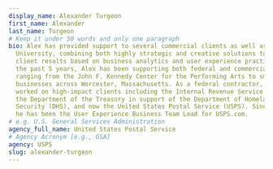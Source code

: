 ```yaml
---
display_name: Alexander Turgeon
first_name: Alexander
last_name: Turgeon
# Keep it under 50 words and only one paragraph
bio: Alex has provided support to several commercial clients as well as Clark
  University, combining both highly strategic and creative solutions to deliver
  client results based on business analytics and user experience practices. For
  the past 5 years, Alex has been supporting both federal and commercial clients
  ranging from the John F. Kennedy Center for the Performing Arts to small local
  businesses across Worcester, Massachusetts. As a federal contractor, Alex has
  worked on high-impact clients including the Internal Revenue Service (IRS),
  the Department of the Treasury in support of the Department of Homeland
  Security (DHS), and now the United States Postal Service (USPS). Since 2019,
  he has been the User Experience Business Team Lead for USPS.com.
# e.g. U.S. General Services Administration
agency_full_name: United States Postal Service
# Agency Acronym [e.g., GSA]
agency: USPS
slug: alexander-turgeon
---
```

